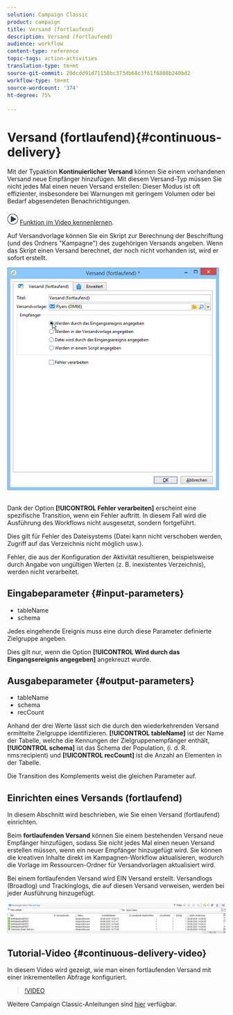 ```yaml
---
solution: Campaign Classic
product: campaign
title: Versand (fortlaufend)
description: Versand (fortlaufend)
audience: workflow
content-type: reference
topic-tags: action-activities
translation-type: tm+mt
source-git-commit: 20dcdd91d71158bc373db68c3f61f6808b240bd2
workflow-type: tm+mt
source-wordcount: '374'
ht-degree: 75%

---
```



# Versand (fortlaufend){#continuous-delivery}

Mit der Typaktion **Kontinuierlicher Versand** können Sie einem vorhandenen Versand neue Empfänger hinzufügen. Mit diesem Versand-Typ müssen Sie nicht jedes Mal einen neuen Versand erstellen: Dieser Modus ist oft effizienter, insbesondere bei Warnungen mit geringem Volumen oder bei Bedarf abgesendeten Benachrichtigungen.

![](assets/do-not-localize/how-to-video.png) [Funktion im Video kennenlernen](#continuous-delivery-video).

Auf Versandvorlage können Sie ein Skript zur Berechnung der Beschriftung (und des Ordners &quot;Kampagne&quot;) des zugehörigen Versands angeben. Wenn das Skript einen Versand berechnet, der noch nicht vorhanden ist, wird er sofort erstellt.

![](assets/edit_diffusion_fil.png)

Dank der Option **[!UICONTROL Fehler verarbeiten]** erscheint eine spezifische Transition, wenn ein Fehler auftritt. In diesem Fall wird die Ausführung des Workflows nicht ausgesetzt, sondern fortgeführt.

Dies gilt für Fehler des Dateisystems (Datei kann nicht verschoben werden, Zugriff auf das Verzeichnis nicht möglich usw.).

Fehler, die aus der Konfiguration der Aktivität resultieren, beispielsweise durch Angabe von ungültigen Werten (z. B. inexistentes Verzeichnis), werden nicht verarbeitet.

## Eingabeparameter {#input-parameters}

* tableName
* schema

Jedes eingehende Ereignis muss eine durch diese Parameter definierte Zielgruppe angeben.

Dies gilt nur, wenn die Option **[!UICONTROL Wird durch das Eingangsereignis angegeben]** angekreuzt wurde.

## Ausgabeparameter {#output-parameters}

* tableName
* schema
* recCount

Anhand der drei Werte lässt sich die durch den wiederkehrenden Versand ermittelte Zielgruppe identifizieren. **[!UICONTROL tableName]** ist der Name der Tabelle, welche die Kennungen der Zielgruppenempfänger enthält, **[!UICONTROL schema]** ist das Schema der Population, (i. d. R. nms:recipient) und **[!UICONTROL recCount]** ist die Anzahl an Elementen in der Tabelle.

Die Transition des Komplements weist die gleichen Parameter auf.

## Einrichten eines Versands (fortlaufend)

In diesem Abschnitt wird beschrieben, wie Sie einen Versand (fortlaufend) einrichten.

Beim **fortlaufenden Versand** können Sie einem bestehenden Versand neue Empfänger hinzufügen, sodass Sie nicht jedes Mal einen neuen Versand erstellen müssen, wenn ein neuer Empfänger hinzugefügt wird. Sie können die kreativen Inhalte direkt im Kampagnen-Workflow aktualisieren, wodurch die Vorlage im Ressourcen-Ordner für Versandvorlagen aktualisiert wird.

Bei einem fortlaufenden Versand wird EIN Versand erstellt. Versandlogs (Broadlog) und Trackinglogs, die auf diesen Versand verweisen, werden bei jeder Ausführung hinzugefügt.

![Versand (fortlaufend)](assets/delivery_continuous.jpg)

## Tutorial-Video {#continuous-delivery-video}

In diesem Video wird gezeigt, wie man einen fortlaufenden Versand mit einer inkrementellen Abfrage konfiguriert.

>[!VIDEO](https://video.tv.adobe.com/v/25039?quality=12)

Weitere Campaign Classic-Anleitungen sind [hier](https://experienceleague.adobe.com/docs/campaign-classic-learn/tutorials/overview.html?lang=de) verfügbar.